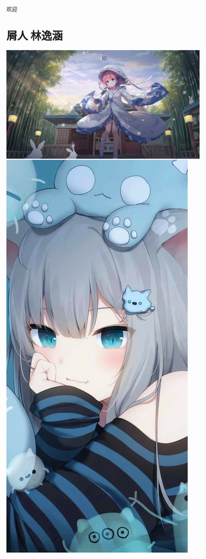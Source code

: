 欢迎
<html>
<body>
<h1>屑人 林逸涵</h1>
<img src="4f641abdc28f067881df275476dd5955.png"/>
<img src="1641644166630.jpg"/>
</body>
</html>
